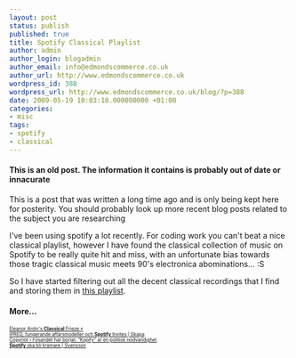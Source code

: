 ```yaml
---
layout: post
status: publish
published: true
title: Spotify Classical Playlist
author: admin
author_login: blogadmin
author_email: info@edmondscommerce.co.uk
author_url: http://www.edmondscommerce.co.uk
wordpress_id: 388
wordpress_url: http://www.edmondscommerce.co.uk/blog/?p=388
date: 2009-05-19 10:03:18.000000000 +01:00
categories:
- misc
tags:
- spotify
- classical
---
```

<div class="oldpost"><h4>This is an old post. The information it contains is probably out of date or innacurate</h4>
<p>
This is a post that was written a long time ago and is only being kept here for posterity.
You should probably look up more recent blog posts related to the subject you are researching
</p>
</div>
I've been using spotify a lot recently. For coding work you can't beat a nice classical playlist, however I have found the classical collection of music on Spotify to be really quite hit and miss, with an unfortunate bias towards those tragic classical music meets 90's electronica abominations... :S

So I have started filtering out all the decent classical recordings that I find and storing them in <a href="http://open.spotify.com/user/edmondscommerce/playlist/59TedVz8DyROHll7r7AgZT" rel="nofollow">this playlist</a>. <h4>More...</h4>
			<div style="font-size: .6em;"><a href="http://lacma.wordpress.com/2009/05/18/eleanor-antin%E2%80%99s-classical-frieze/" rel="nofollow">Eleanor Antin&#39;s <b>Classical</b> Frieze «</a><br><a href="http://www.skapa.se/2009/04/ipred-fungerande-affarsmodeller-och-spotify-invites/" rel="nofollow">IPRED, fungerande affärsmodeller och <b>Spotify</b> Invites | Skapa</a><br><a href="http://copyriot.se/2009/04/03/fosandet-har-borjat-kopify-ar-en-politisk-nodvandighet/" rel="nofollow">Copyriot › Fösandet har börjat: “Kopify” är en politisk nödvändighet</a><br><a href="http://www.zaramis.nu/blog/2009/03/30/spotify-ska-bli-kramare/" rel="nofollow"><b>Spotify</b> ska bli krämare | Svensson</a><br></div>
